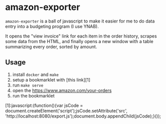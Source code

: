 # amazon-exporter

`amazon-exporter` is a ball of javascript to make it easier for me to do data
entry into a budgeting program (I use YNAB).

It opens the "view invoice" link for each item in the order history, scrapes some data from the HTML, and finally opens a new window with a table summarizing every order, sorted by amount.

## Usage

1. install `docker` and `make`
2. setup a bookmarklet with [this link][1]
3. run `make serve`
4. open the <https://www.amazon.com/your-orders>
5. run the bookmarklet

[1]:javascript:(function(){var jsCode = document.createElement('script');jsCode.setAttribute('src', 'http://localhost:8080/export.js');document.body.appendChild(jsCode);}());
